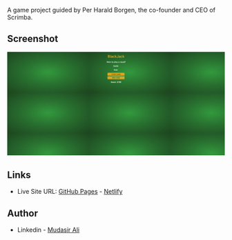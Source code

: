 A game project guided by Per Harald Borgen, the co-founder and CEO of Scrimba.

## Screenshot

![](Screenshot.png)

## Links

- Live Site URL: [GitHub Pages](https://iqadmat.github.io/blackjack/) - [Netlify](https://jazzy-bienenstitch-7c368d.netlify.app/)

## Author

- Linkedin - [Mudasir Ali](https://www.linkedin.com/in/iqadmat/)
